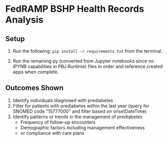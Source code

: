 # FedRAMP BSHP Health Records Analysis

## Setup

1. Run the following: `pip install -r requirements.txt` from the terminal.

2. Run the remaining py (converted from Jupyter notebooks since no IPYNB capabilities in PBJ Runtime) files in order and reference created apps when complete.

## Outcomes Shown
1. Identify individuals diagnosed with prediabetes
2. Filter for patients with prediabetes within the last year (query for SNOMED code "15777000" and filter based on onsetDateTime)
3. Identify patterns or trends in the management of prediabetes
    - Frequency of follow-up encounters
    - Demographic factors including management effectiveness
    - or compliance with care plans